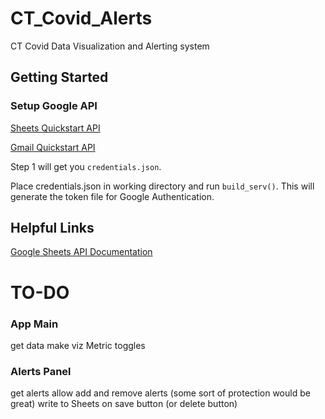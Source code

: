 # CT_Covid_Alerts
CT Covid Data Visualization and Alerting system


## Getting Started

### Setup Google API

[Sheets Quickstart API](https://developers.google.com/sheets/api/quickstart/python)

[Gmail Quickstart API](https://developers.google.com/gmail/api/quickstart/go)

Step 1 will get you `credentials.json`.

Place credentials.json in working directory and run `build_serv()`. This will generate the token file for Google Authentication.


## Helpful Links
[Google Sheets API Documentation](https://developers.google.com/sheets/api/reference/rest)


# TO-DO

### App Main
get data
make viz
Metric toggles

### Alerts Panel
get alerts
allow add and remove alerts (some sort of protection would be great)
write to Sheets on save button (or delete button)

